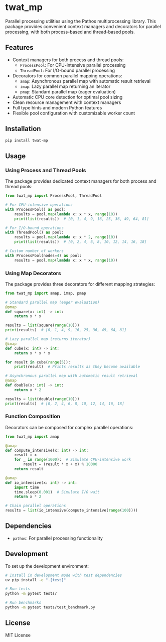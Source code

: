 # twat_mp

Parallel processing utilities using the Pathos multiprocessing library. This package provides convenient context managers and decorators for parallel processing, with both process-based and thread-based pools.

## Features

- Context managers for both process and thread pools:
  - `ProcessPool`: For CPU-intensive parallel processing
  - `ThreadPool`: For I/O-bound parallel processing
- Decorators for common parallel mapping operations:
  - `amap`: Asynchronous parallel map with automatic result retrieval
  - `imap`: Lazy parallel map returning an iterator
  - `pmap`: Standard parallel map (eager evaluation)
- Automatic CPU core detection for optimal pool sizing
- Clean resource management with context managers
- Full type hints and modern Python features
- Flexible pool configuration with customizable worker count

## Installation

```bash
pip install twat-mp
```

## Usage

### Using Process and Thread Pools

The package provides dedicated context managers for both process and thread pools:

```python
from twat_mp import ProcessPool, ThreadPool

# For CPU-intensive operations
with ProcessPool() as pool:
    results = pool.map(lambda x: x * x, range(10))
    print(list(results))  # [0, 1, 4, 9, 16, 25, 36, 49, 64, 81]

# For I/O-bound operations
with ThreadPool() as pool:
    results = pool.map(lambda x: x * 2, range(10))
    print(list(results))  # [0, 2, 4, 6, 8, 10, 12, 14, 16, 18]

# Custom number of workers
with ProcessPool(nodes=4) as pool:
    results = pool.map(lambda x: x * x, range(10))
```

### Using Map Decorators

The package provides three decorators for different mapping strategies:

```python
from twat_mp import amap, imap, pmap

# Standard parallel map (eager evaluation)
@pmap
def square(x: int) -> int:
    return x * x

results = list(square(range(10)))
print(results)  # [0, 1, 4, 9, 16, 25, 36, 49, 64, 81]

# Lazy parallel map (returns iterator)
@imap
def cube(x: int) -> int:
    return x * x * x

for result in cube(range(5)):
    print(result)  # Prints results as they become available

# Asynchronous parallel map with automatic result retrieval
@amap
def double(x: int) -> int:
    return x * 2

results = list(double(range(10)))
print(results)  # [0, 2, 4, 6, 8, 10, 12, 14, 16, 18]
```

### Function Composition

Decorators can be composed for complex parallel operations:

```python
from twat_mp import amap

@amap
def compute_intensive(x: int) -> int:
    result = x
    for _ in range(1000):  # Simulate CPU-intensive work
        result = (result * x + x) % 10000
    return result

@amap
def io_intensive(x: int) -> int:
    import time
    time.sleep(0.001)  # Simulate I/O wait
    return x * 2

# Chain parallel operations
results = list(io_intensive(compute_intensive(range(100))))
```

## Dependencies

- `pathos`: For parallel processing functionality

## Development

To set up the development environment:

```bash
# Install in development mode with test dependencies
uv pip install -e ".[test]"

# Run tests
python -m pytest tests/

# Run benchmarks
python -m pytest tests/test_benchmark.py
```

## License

MIT License 